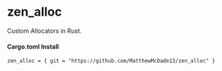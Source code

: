 # zen_alloc
Custom Allocators in Rust.

#### Cargo.toml Install
```
zen_alloc = { git = "https://github.com/MatthewMcDade13/zen_alloc" }
```
